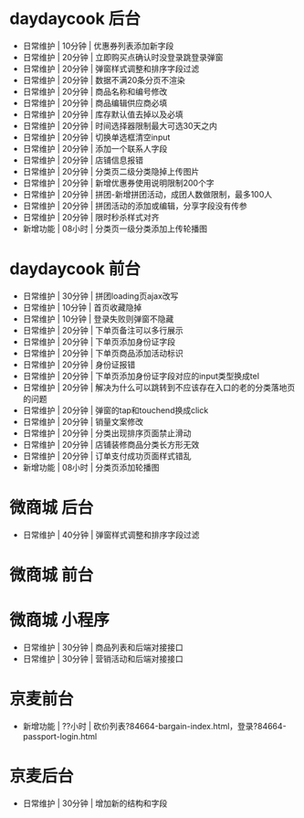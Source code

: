 # daydaycook 后台
* 日常维护 | 10分钟 | 优惠券列表添加新字段
* 日常维护 | 20分钟 | 立即购买点确认时没登录跳登录弹窗
* 日常维护 | 20分钟 | 弹窗样式调整和排序字段过滤
* 日常维护 | 20分钟 | 数据不满20条分页不渲染
* 日常维护 | 20分钟 | 商品名称和编号修改
* 日常维护 | 20分钟 | 商品编辑供应商必填
* 日常维护 | 20分钟 | 库存默认值去掉以及必填
* 日常维护 | 20分钟 | 时间选择器限制最大可选30天之内
* 日常维护 | 20分钟 | 切换单选框清空input
* 日常维护 | 20分钟 | 添加一个联系人字段
* 日常维护 | 20分钟 | 店铺信息报错
* 日常维护 | 20分钟 | 分类页二级分类隐掉上传图片
* 日常维护 | 20分钟 | 新增优惠券使用说明限制200个字
* 日常维护 | 20分钟 | 拼团-新增拼团活动，成团人数做限制，最多100人
* 日常维护 | 20分钟 | 拼团活动的添加或编辑，分享字段没有传参
* 日常维护 | 20分钟 | 限时秒杀样式对齐
* 新增功能 | 08小时 | 分类页一级分类添加上传轮播图

# daydaycook 前台
* 日常维护 | 30分钟 | 拼团loading页ajax改写
* 日常维护 | 10分钟 | 首页收藏隐掉
* 日常维护 | 10分钟 | 登录失败则弹窗不隐藏
* 日常维护 | 20分钟 | 下单页备注可以多行展示
* 日常维护 | 20分钟 | 下单页添加身份证字段
* 日常维护 | 20分钟 | 下单页商品添加活动标识
* 日常维护 | 20分钟 | 身份证报错
* 日常维护 | 20分钟 | 下单页添加身份证字段对应的input类型换成tel
* 日常维护 | 20分钟 | 解决为什么可以跳转到不应该存在入口的老的分类落地页的问题
* 日常维护 | 20分钟 | 弹窗的tap和touchend换成click
* 日常维护 | 20分钟 | 销量文案修改
* 日常维护 | 20分钟 | 分类出现排序页面禁止滑动
* 日常维护 | 20分钟 | 店铺装修商品分类长方形无效
* 日常维护 | 20分钟 | 订单支付成功页面样式错乱
* 新增功能 | 08小时 | 分类页添加轮播图

# 微商城 后台
* 日常维护 | 40分钟 | 弹窗样式调整和排序字段过滤

# 微商城 前台

# 微商城 小程序
* 日常维护 | 30分钟 | 商品列表和后端对接接口
* 日常维护 | 30分钟 | 营销活动和后端对接接口

# 京麦前台
* 新增功能 | ??小时 | 砍价列表?84664-bargain-index.html，登录?84664-passport-login.html

# 京麦后台
* 日常维护 | 30分钟 | 增加新的结构和字段
